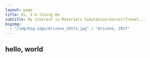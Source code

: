 ```yaml
---
layout: page
title: Hi, I'm Yining He
subtitle: My interest is Materials Simulation/Soccer/Travel...
bigimg:
  - "/img/big-imgs/Arizona_2017a.jpg" : "Arizona, 2017"
---
```


## hello, world
